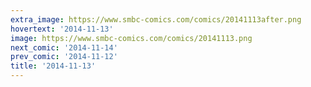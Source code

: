 ```yaml
---
extra_image: https://www.smbc-comics.com/comics/20141113after.png
hovertext: '2014-11-13'
image: https://www.smbc-comics.com/comics/20141113.png
next_comic: '2014-11-14'
prev_comic: '2014-11-12'
title: '2014-11-13'
---
```


